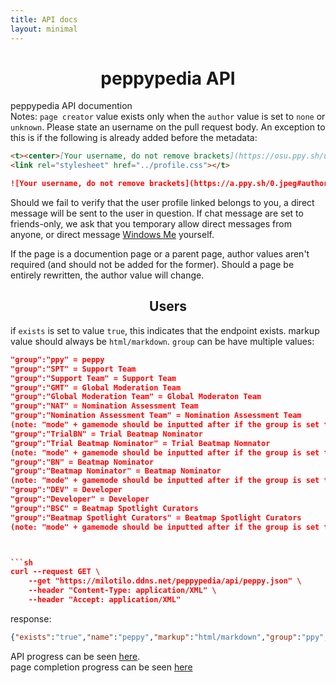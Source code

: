 ```yaml
---
title: API docs
layout: minimal
---
```


<title peppypedia API></title>

<center><h1>peppypedia API</h1></center>

peppypedia API documention\
Notes: `page creator` value exists only when the `author` value is set to `none` or `unknown`. Please state an username on the pull request body. An exception to this is if the following is already added before the metadata:
 ```md
 <t><center>[Your username, do not remove brackets](https://osu.ppy.sh/users/0)</center>
<link rel="stylesheet" href="../profile.css"></t>

![Your username, do not remove brackets](https://a.ppy.sh/0.jpeg#author "Your username")
```

Should we fail to verify that the user profile linked belongs to you, a direct message will be sent to the user in question. If chat message are set to friends-only, we ask that you temporary allow direct messages from anyone, or direct message [Windows Me](<https://osu.ppy.sh/users/28893698>) yourself.

If the page is a documention page or a parent page, author values aren't required (and should not be added for the former). Should a page be entirely rewritten, the author value will change.

<center><h2>Users</h2></center>

if `exists` is set to value `true`, this indicates that the endpoint exists. markup value should always be `html/markdown`. `group` can be have multiple values:

```json
"group":"ppy" = peppy
"group":"SPT" = Support Team
"group":"Support Team" = Support Team
"group":"GMT" = Global Moderation Team
"group":"Global Moderation Team" = Global Moderaton Team
"group":"NAT" = Nomination Assessment Team
"group":"Nomination Assessment Team" = Nomination Assessment Team
(note: "mode" + gamemode should be inputted after if the group is set to BN, TrialBN, NAT, or BSC)
"group":"TrialBN" = Trial Beatmap Nominator
"group":"Trial Beatmap Nominator" = Trial Beatmap Nomnator
(note: "mode" + gamemode should be inputted after if the group is set to BN, TrialBN, NAT, or BSC)
"group":"BN" = Beatmap Nominator
"group":"Beatmap Nominator" = Beatmap Nominator
(note: "mode" + gamemode should be inputted after if the group is set to BN, TrialBN, NAT, or BSC)
"group":"DEV" = Developer
"group":"Developer" = Developer
"group":"BSC" = Beatmap Spotlight Curators
"group":"Beatmap Spotlight Curators" = Beatmap Spotlight Curators
(note: "mode" + gamemode should be inputted after if the group is set to BN, TrialBN, NAT, or BSC)



```sh
curl --request GET \
    --get "https://milotilo.ddns.net/peppypedia/api/peppy.json" \
    --header "Content-Type: application/XML" \
    --header "Accept: application/XML"
```

response:

```json
{"exists":"true","name":"peppy","markup":"html/markdown","group":"ppy","author":"Windows_Me"}
```

API progress can be seen [here](index.ts).\
page completion progress can be seen [here](api.ts)